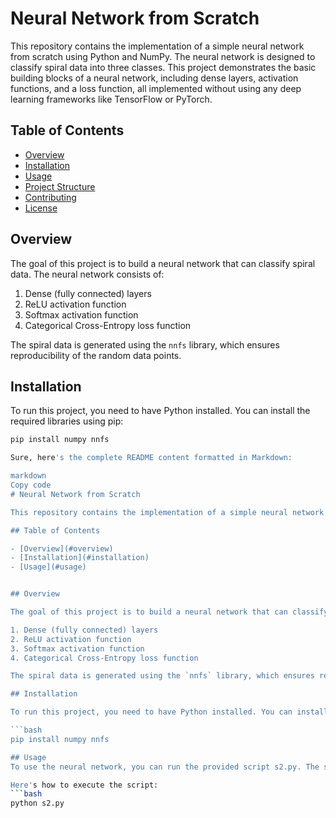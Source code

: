 # Neural Network from Scratch

This repository contains the implementation of a simple neural network from scratch using Python and NumPy. The neural network is designed to classify spiral data into three classes. This project demonstrates the basic building blocks of a neural network, including dense layers, activation functions, and a loss function, all implemented without using any deep learning frameworks like TensorFlow or PyTorch.

## Table of Contents

- [Overview](#overview)
- [Installation](#installation)
- [Usage](#usage)
- [Project Structure](#project-structure)
- [Contributing](#contributing)
- [License](#license)

## Overview

The goal of this project is to build a neural network that can classify spiral data. The neural network consists of:

1. Dense (fully connected) layers
2. ReLU activation function
3. Softmax activation function
4. Categorical Cross-Entropy loss function

The spiral data is generated using the `nnfs` library, which ensures reproducibility of the random data points.

## Installation

To run this project, you need to have Python installed. You can install the required libraries using pip:

```bash
pip install numpy nnfs

Sure, here's the complete README content formatted in Markdown:

markdown
Copy code
# Neural Network from Scratch

This repository contains the implementation of a simple neural network from scratch using Python and NumPy. The neural network is designed to classify spiral data into three classes. This project demonstrates the basic building blocks of a neural network, including dense layers, activation functions, and a loss function, all implemented without using any deep learning frameworks like TensorFlow or PyTorch.

## Table of Contents

- [Overview](#overview)
- [Installation](#installation)
- [Usage](#usage)


## Overview

The goal of this project is to build a neural network that can classify spiral data. The neural network consists of:

1. Dense (fully connected) layers
2. ReLU activation function
3. Softmax activation function
4. Categorical Cross-Entropy loss function

The spiral data is generated using the `nnfs` library, which ensures reproducibility of the random data points.

## Installation

To run this project, you need to have Python installed. You can install the required libraries using pip:

```bash
pip install numpy nnfs

## Usage
To use the neural network, you can run the provided script s2.py. The script generates spiral data, initializes the neural network, performs a forward pass, and calculates the loss.

Here's how to execute the script:
```bash
python s2.py
